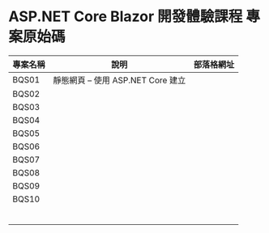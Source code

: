 # ASP.NET Core Blazor 開發體驗課程 專案原始碼

|專案名稱|說明|部落格網址|
|-|-|-|
|BQS01|靜態網頁 – 使用 ASP.NET Core 建立||
|BQS02|||
|BQS03|||
|BQS04|||
|BQS05|||
|BQS06|||
|BQS07|||
|BQS08|||
|BQS09|||
|BQS10|||
||||
||||
||||
||||
||||
||||


